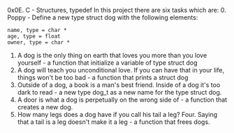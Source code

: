 0x0E. C - Structures, typedef
In this project there are six tasks which are:
0. Poppy - Define a new type struct dog with the following elements:

    name, type = char *
    age, type = float
    owner, type = char *
1. A dog is the only thing on earth that loves you more than you love yourself - a function that initialize a variable of type struct dog
2. A dog will teach you unconditional love. If you can have that in your life, things won't be too bad - a function that prints a struct dog
3. Outside of a dog, a book is a man's best friend. Inside of a dog it's too dark to read - a new type dog_t as a new name for the type struct dog.
4. A door is what a dog is perpetually on the wrong side of - a function that creates a new dog.
5. How many legs does a dog have if you call his tail a leg? Four. Saying that a tail is a leg doesn't make it a leg - a function that frees dogs.
